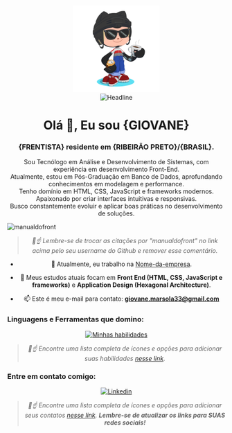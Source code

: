 <div align=center>
    <img src="https://raw.githubusercontent.com/AhmedFathyDev/AhmedFathyDev/main/GitHub.png" alt="GitHub Octocat Drinking a Cup of Coffee" height="200">
</div>
<div align=center>
   <img src="https://readme-typing-svg.herokuapp.com?color=%236FDA44&size=32&center=true&vCenter=true&width=600&height=40&lines=Tecnólogo+em+A+D+S;Pós-Graduação+em+Banco+de+Dados"; alt="Headline" />
<h1 align="center">Olá 👋, Eu sou {GIOVANE}</h1>
<h3 align="center">{FRENTISTA} residente em {RIBEIRÃO PRETO}/{BRASIL}.</h3>
<p align="center">
  Sou Tecnólogo em Análise e Desenvolvimento de Sistemas, com experiência em desenvolvimento Front-End. <br>
  Atualmente, estou em Pós-Graduação em Banco de Dados, aprofundando conhecimentos em modelagem e performance. <br>
  Tenho domínio em HTML, CSS, JavaScript e frameworks modernos. <br>
  Apaixonado por criar interfaces intuitivas e responsivas. <br>
  Busco constantemente evoluir e aplicar boas práticas no desenvolvimento de soluções.
</p>

<p align="left"> <img src="https://komarev.com/ghpvc/?username=manualdofront&label=Visualizações%20no%20perfil&color=0e75b6&style=flat" alt="manualdofront" /> </p>

> _🚨☝️ Lembre-se de trocar as citações por "manualdofront" no link acima pelo seu username do Github e remover esse comentário._

- 🔭 Atualmente, eu trabalho na [Nome-da-empresa](savegnago.com.br).

- 🌱 Meus estudos atuais focam em **Front End (HTML, CSS, JavaScript e frameworks)** e **Application Design (Hexagonal Architecture)**.

- 📫 Este é meu e-mail para contato: **giovane.marsola33@gmail.com**


<h3 align="left">Linguagens e Ferramentas que domino:</h3>

[![Minhas habilidades](https://skillicons.dev/icons?i=js,html,css,angular)]()

> _🚨☝️ Encontre uma lista completa de ícones e opções para adicionar suas habilidades [nesse link](https://github.com/tandpfun/skill-icons?tab=readme-ov-file#icons-list)._


<h3 align="left">Entre em contato comigo:</h3>

[![Linkedin](https://skillicons.dev/icons?i=linkedin)](https://www.linkedin.com/in/giovane-marsola-7b3a49248/)


> _🚨☝️ Encontre uma lista completa de ícones e opções para adicionar seus contatos [nesse link](https://github.com/tandpfun/skill-icons?tab=readme-ov-file#icons-list). **Lembre-se de atualizar os links para SUAS redes sociais!**_
